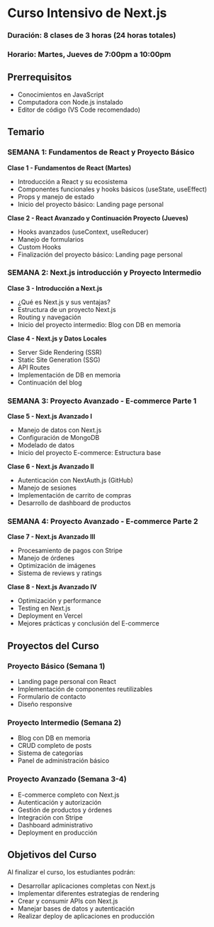 # Curso Intensivo de Next.js

### Duración: 8 clases de 3 horas (24 horas totales)
### Horario: Martes, Jueves de 7:00pm a 10:00pm

## Prerrequisitos
* Conocimientos en JavaScript
* Computadora con Node.js instalado
* Editor de código (VS Code recomendado)

## Temario

### SEMANA 1: Fundamentos de React y Proyecto Básico

**Clase 1 - Fundamentos de React (Martes)**

* Introducción a React y su ecosistema
* Componentes funcionales y hooks básicos (useState, useEffect)
* Props y manejo de estado
* Inicio del proyecto básico: Landing page personal

**Clase 2 - React Avanzado y Continuación Proyecto (Jueves)**

* Hooks avanzados (useContext, useReducer)
* Manejo de formularios
* Custom Hooks
* Finalización del proyecto básico: Landing page personal

### SEMANA 2: Next.js introducción y Proyecto Intermedio
**Clase 3 - Introducción a Next.js**

* ¿Qué es Next.js y sus ventajas?
* Estructura de un proyecto Next.js
* Routing y navegación
* Inicio del proyecto intermedio: Blog con DB en memoria

**Clase 4 - Next.js y Datos Locales**

* Server Side Rendering (SSR)
* Static Site Generation (SSG)
* API Routes
* Implementación de DB en memoria
* Continuación del blog

### SEMANA 3: Proyecto Avanzado - E-commerce Parte 1

**Clase 5 - Next.js Avanzado I**
* Manejo de datos con Next.js
* Configuración de MongoDB
* Modelado de datos
* Inicio del proyecto E-commerce: Estructura base

**Clase 6 - Next.js Avanzado II**

* Autenticación con NextAuth.js (GitHub)
* Manejo de sesiones
* Implementación de carrito de compras
* Desarrollo de dashboard de productos

### SEMANA 4: Proyecto Avanzado - E-commerce Parte 2

**Clase 7 - Next.js Avanzado III**

* Procesamiento de pagos con Stripe
* Manejo de órdenes
* Optimización de imágenes
* Sistema de reviews y ratings

**Clase 8 - Next.js Avanzado IV**

* Optimización y performance
* Testing en Next.js
* Deployment en Vercel
* Mejores prácticas y conclusión del E-commerce

## Proyectos del Curso

### Proyecto Básico (Semana 1)
* Landing page personal con React
* Implementación de componentes reutilizables
* Formulario de contacto
* Diseño responsive

### Proyecto Intermedio (Semana 2)
* Blog con DB en memoria
* CRUD completo de posts
* Sistema de categorías
* Panel de administración básico

### Proyecto Avanzado (Semana 3-4)
* E-commerce completo con Next.js
* Autenticación y autorización
* Gestión de productos y órdenes
* Integración con Stripe
* Dashboard administrativo
* Deployment en producción

## Objetivos del Curso

Al finalizar el curso, los estudiantes podrán:
* Desarrollar aplicaciones completas con Next.js
* Implementar diferentes estrategias de rendering
* Crear y consumir APIs con Next.js
* Manejar bases de datos y autenticación
* Realizar deploy de aplicaciones en producción
